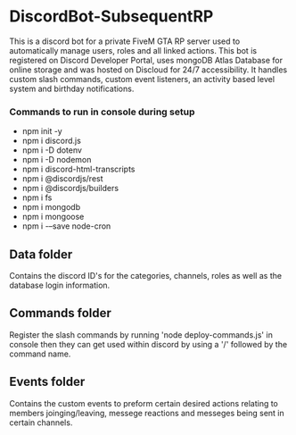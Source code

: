 # DiscordBot-SubsequentRP

This is a discord bot for a private FiveM GTA RP server used to automatically manage users, roles and all linked actions.
This bot is registered on Discord Developer Portal, uses mongoDB Atlas Database for online storage and was hosted on Discloud for 24/7 accessibility.
It handles custom slash commands, custom event listeners, an activity based level system and birthday notifications.

### Commands to run in console during setup
- npm init -y
- npm i discord.js
- npm i -D dotenv
- npm i -D nodemon
- npm i discord-html-transcripts
- npm i @discordjs/rest
- npm i @discordjs/builders
- npm i fs
- npm i mongodb
- npm i mongoose
- npm i -–save node-cron
  

## Data folder
Contains the discord ID's for the categories, channels, roles as well as the database login information. 


## Commands folder
Register the slash commands by running 'node deploy-commands.js' in console then they can get used within discord by using a '/' followed by the command name. 


## Events folder
Contains the custom events to preform certain desired actions relating to members joinging/leaving, messege reactions and messeges being sent in certain channels. 
